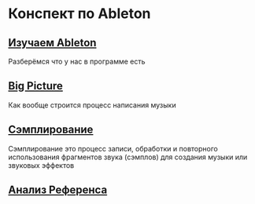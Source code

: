 # Конспект по Ableton

## [Изучаем Ableton](./01-intro.md)

Разберёмся что у нас в программе есть

## [Big Picture](./02-big-picture.md)

Как вообще строится процесс написания музыки

## [Сэмплирование](./03-sampling.md)

Сэмплирование это процесс записи, обработки и повторного использования фрагментов звука (сэмплов) для создания музыки или звуковых эффектов

## [Анализ Референса](./04-reference.md)